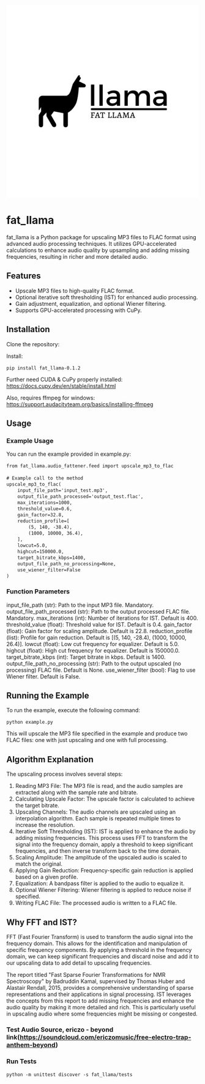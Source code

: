 <p align="center">
  <img src="images/logo.png" alt="logo">
</p>

# fat_llama

fat_llama is a Python package for upscaling MP3 files to FLAC format using advanced audio processing techniques. It utilizes GPU-accelerated calculations to enhance audio quality by upsampling and adding missing frequencies, resulting in richer and more detailed audio.

## Features

- Upscale MP3 files to high-quality FLAC format.
- Optional iterative soft thresholding (IST) for enhanced audio processing.
- Gain adjustment, equalization, and optional Wiener filtering.
- Supports GPU-accelerated processing with CuPy.

## Installation

Clone the repository:

Install:
```
pip install fat_llama-0.1.2
```
Further need CUDA & CuPy properly installed: https://docs.cupy.dev/en/stable/install.html

Also, requires ffmpeg for windows: https://support.audacityteam.org/basics/installing-ffmpeg
## Usage
### Example Usage
You can run the example provided in example.py:

```
from fat_llama.audio_fattener.feed import upscale_mp3_to_flac

# Example call to the method
upscale_mp3_to_flac(
    input_file_path='input_test.mp3',
    output_file_path_processed='output_test.flac',
    max_iterations=1000,
    threshold_value=0.6,
    gain_factor=32.8,
    reduction_profile=[
        (5, 140, -38.4),
        (1000, 10000, 36.4),
    ],
    lowcut=5.0,
    highcut=150000.0,
    target_bitrate_kbps=1400,
    output_file_path_no_processing=None,
    use_wiener_filter=False
)
```
### Function Parameters
input_file_path (str): Path to the input MP3 file. Mandatory.
output_file_path_processed (str): Path to the output processed FLAC file. Mandatory.
max_iterations (int): Number of iterations for IST. Default is 400.
threshold_value (float): Threshold value for IST. Default is 0.4.
gain_factor (float): Gain factor for scaling amplitude. Default is 22.8.
reduction_profile (list): Profile for gain reduction. Default is [(5, 140, -28.4), (1000, 10000, 26.4)].
lowcut (float): Low cut frequency for equalizer. Default is 5.0.
highcut (float): High cut frequency for equalizer. Default is 150000.0.
target_bitrate_kbps (int): Target bitrate in kbps. Default is 1400.
output_file_path_no_processing (str): Path to the output upscaled (no processing) FLAC file. Default is None.
use_wiener_filter (bool): Flag to use Wiener filter. Default is False.

## Running the Example
To run the example, execute the following command:
```
python example.py
```
This will upscale the MP3 file specified in the example and produce two FLAC files: one with just upscaling and one with full processing.

## Algorithm Explanation
The upscaling process involves several steps:

1. Reading MP3 File: The MP3 file is read, and the audio samples are extracted along with the sample rate and bitrate.
2. Calculating Upscale Factor: The upscale factor is calculated to achieve the target bitrate.
3. Upscaling Channels: The audio channels are upscaled using an interpolation algorithm. Each sample is repeated multiple times to increase the resolution.
4. Iterative Soft Thresholding (IST): IST is applied to enhance the audio by adding missing frequencies. This process uses FFT to transform the signal into the frequency domain, apply a threshold to keep significant frequencies, and then inverse transform back to the time domain.
5. Scaling Amplitude: The amplitude of the upscaled audio is scaled to match the original.
6. Applying Gain Reduction: Frequency-specific gain reduction is applied based on a given profile.
7. Equalization: A bandpass filter is applied to the audio to equalize it.
8. Optional Wiener Filtering: Wiener filtering is applied to reduce noise if specified.
9. Writing FLAC File: The processed audio is written to a FLAC file.

## Why FFT and IST?
FFT (Fast Fourier Transform) is used to transform the audio signal into the frequency domain. This allows for the identification and manipulation of specific frequency components. By applying a threshold in the frequency domain, we can keep significant frequencies and discard noise and add it to our upscaling data to add detail to upscaling frequencies.

The report titled "Fast Sparse Fourier Transformations for NMR Spectroscopy" by Badruddin Kamal, supervised by Thomas Huber and Alastair Rendall, 2015, provides a comprehensive understanding of sparse representations and their applications in signal processing. IST leverages the concepts from this report to add missing frequencies and enhance the audio quality by making it more detailed and rich. This is particularly useful in upscaling audio where some frequencies might be missing or congested.

### Test Audio Source, ericzo - beyond link(https://soundcloud.com/ericzomusic/free-electro-trap-anthem-beyond)

### Run Tests
```
python -m unittest discover -s fat_llama/tests
```
